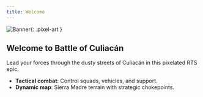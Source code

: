 ```yaml
---
title: Welcome
---
```


![Banner](/assets/culiacan-pixel-art.png){: .pixel-art }

## Welcome to Battle of Culiacán
Lead your forces through the dusty streets of Culiacán in this pixelated RTS epic.  

- **Tactical combat**: Control squads, vehicles, and support.
- **Dynamic map**: Sierra Madre terrain with strategic chokepoints.
